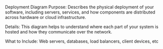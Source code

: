 Deployment Diagram
Purpose: Describes the physical deployment of your software, including servers, services, and how components are distributed across hardware or cloud infrastructure.

Details: This diagram helps to understand where each part of your system is hosted and how they communicate over the network.

What to Include: Web servers, databases, load balancers, client devices, etc
